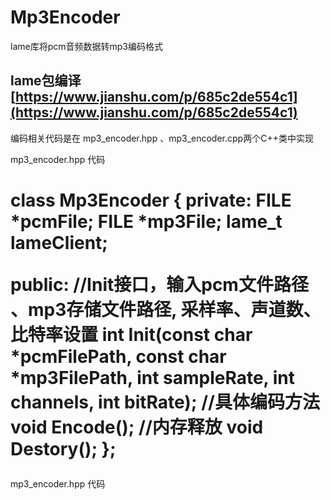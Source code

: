 # Mp3Encoder

lame库将pcm音频数据转mp3编码格式


## lame包编译 [https://www.jianshu.com/p/685c2de554c1](https://www.jianshu.com/p/685c2de554c1)

编码相关代码是在 mp3_encoder.hpp  、mp3_encoder.cpp两个C++类中实现

mp3_encoder.hpp 代码

<h1> class Mp3Encoder {
private:
FILE *pcmFile;
FILE *mp3File;
lame_t lameClient;

public:
//Init接口，输入pcm文件路径 、mp3存储文件路径, 采样率、声道数、比特率设置
int Init(const char *pcmFilePath, const char *mp3FilePath, int sampleRate, int channels, int bitRate);
//具体编码方法
void Encode();
//内存释放
void Destory();
};</h1>

mp3_encoder.hpp 代码
